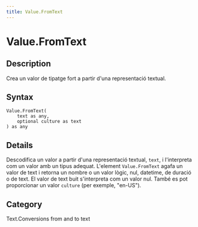 ```yaml
---
title: Value.FromText
---
```


# Value.FromText


## Description

Crea un valor de tipatge fort a partir d&#39;una representació textual.


## Syntax

```powerquery
Value.FromText(
    text as any,
    optional culture as text
) as any
```


## Details

Descodifica un valor a partir d'una representació textual, <code>text</code>, i l'interpreta com un valor amb un tipus adequat.    L'element <code>Value.FromText</code> agafa un valor de text i retorna un nombre o un valor lògic, nul, datetime, de duració o de text. El valor de text buit s'interpreta com un valor nul.    També es pot proporcionar un valor <code>culture</code> (per exemple, "en-US").



## Category
Text.Conversions from and to text
